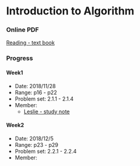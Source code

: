 
# Introduction to Algorithm


### Online PDF
[Reading - text book](https://labs.xjtudlc.com/labs/wldmt/reading%20list/books/Algorithms%20and%20optimization/Introduction%20to%20Algorithms.pdf)



### Progress


#### Week1

* Date: 2018/11/28
* Range: p16 - p22
* Problem set: 2.1.1 - 2.1.4
* Member: 
  * [Leslie - study note](./week1/leslie.md)



#### Week2

* Date: 2018/12/5
* Range: p23 - p29
* Problem set: 2.2.1 - 2.2.4
* Member: 

